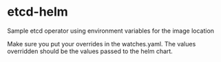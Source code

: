 # etcd-helm
Sample etcd operator using environment variables for the image location

Make sure you put your overrides in the watches.yaml. The values overridden should be the values passed to the helm chart.
